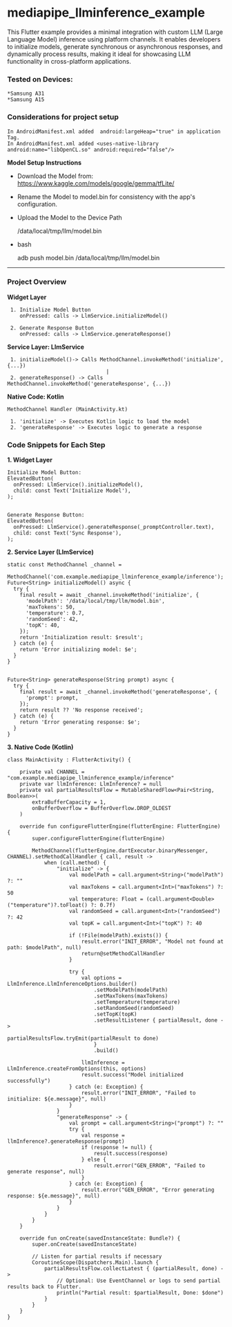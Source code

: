 # mediapipe_llminference_example
This Flutter example provides a minimal integration with custom LLM (Large Language Model) inference using platform channels. It enables developers to initialize models, generate synchronous or asynchronous responses, and dynamically process results, making it ideal for showcasing LLM functionality in cross-platform applications.


### Tested on Devices:

    *Samsung A31
    *Samsung A15 


### Considerations for project setup

    In AndroidManifest.xml added  android:largeHeap="true" in application Tag.
    In AndroidManifest.xml added <uses-native-library android:name="libOpenCL.so" android:required="false"/>

**Model Setup Instructions**

- Download the Model from: https://www.kaggle.com/models/google/gemma/tfLite/

- Rename the Model to model.bin for consistency with the app's configuration.

- Upload the Model to the Device Path

    /data/local/tmp/llm/model.bin

- bash

    adb push model.bin /data/local/tmp/llm/model.bin

---------------------------------


### Project Overview 
**Widget Layer**

     1. Initialize Model Button     
        onPressed: calls -> LlmService.initializeModel()
                                   
     2. Generate Response Button    
        onPressed: calls -> LlmService.generateResponse()


**Service Layer: LlmService**

     1. initializeModel()-> Calls MethodChannel.invokeMethod('initialize', {...}) 
                                    |
     2. generateResponse() -> Calls MethodChannel.invokeMethod('generateResponse', {...}) 



**Native Code: Kotlin**

    MethodChannel Handler (MainActivity.kt) 

     1. 'initialize' -> Executes Kotlin logic to load the model 
     2. 'generateResponse' -> Executes logic to generate a response 




### Code Snippets for Each Step

**1. Widget Layer**

```
Initialize Model Button:
ElevatedButton(
  onPressed: LlmService().initializeModel(),
  child: const Text('Initialize Model'),
);


Generate Response Button:
ElevatedButton(
  onPressed: LlmService().generateResponse(_promptController.text),
  child: const Text('Sync Response'),
);
```


**2. Service Layer (LlmService)**

```
static const MethodChannel _channel =
      MethodChannel('com.example.mediapipe_llminference_example/inference');
Future<String> initializeModel() async {
  try {
    final result = await _channel.invokeMethod('initialize', {
      'modelPath': '/data/local/tmp/llm/model.bin',
      'maxTokens': 50,
      'temperature': 0.7,
      'randomSeed': 42,
      'topK': 40,
    });
    return 'Initialization result: $result';
  } catch (e) {
    return 'Error initializing model: $e';
  }
}


Future<String> generateResponse(String prompt) async {
  try {
    final result = await _channel.invokeMethod('generateResponse', {
      'prompt': prompt,
    });
    return result ?? 'No response received';
  } catch (e) {
    return 'Error generating response: $e';
  }
}
```



**3. Native Code (Kotlin)**


```
class MainActivity : FlutterActivity() {

    private val CHANNEL = "com.example.mediapipe_llminference_example/inference"
    private var llmInference: LlmInference? = null
    private val partialResultsFlow = MutableSharedFlow<Pair<String, Boolean>>(
        extraBufferCapacity = 1,
        onBufferOverflow = BufferOverflow.DROP_OLDEST
    )

    override fun configureFlutterEngine(flutterEngine: FlutterEngine) {
        super.configureFlutterEngine(flutterEngine)

        MethodChannel(flutterEngine.dartExecutor.binaryMessenger, CHANNEL).setMethodCallHandler { call, result ->
            when (call.method) {
                "initialize" -> {
                    val modelPath = call.argument<String>("modelPath") ?: ""
                    val maxTokens = call.argument<Int>("maxTokens") ?: 50
                    val temperature: Float = (call.argument<Double>("temperature")?.toFloat() ?: 0.7f)
                    val randomSeed = call.argument<Int>("randomSeed") ?: 42
                    val topK = call.argument<Int>("topK") ?: 40

                    if (!File(modelPath).exists()) {
                        result.error("INIT_ERROR", "Model not found at path: $modelPath", null)
                        return@setMethodCallHandler
                    }

                    try {
                        val options = LlmInference.LlmInferenceOptions.builder()
                            .setModelPath(modelPath)
                            .setMaxTokens(maxTokens)
                            .setTemperature(temperature)
                            .setRandomSeed(randomSeed)
                            .setTopK(topK)
                            .setResultListener { partialResult, done ->
                                partialResultsFlow.tryEmit(partialResult to done)
                            }
                            .build()

                        llmInference = LlmInference.createFromOptions(this, options)
                        result.success("Model initialized successfully")
                    } catch (e: Exception) {
                        result.error("INIT_ERROR", "Failed to initialize: ${e.message}", null)
                    }
                }
                "generateResponse" -> {
                    val prompt = call.argument<String>("prompt") ?: ""
                    try {
                        val response = llmInference?.generateResponse(prompt)
                        if (response != null) {
                            result.success(response)
                        } else {
                            result.error("GEN_ERROR", "Failed to generate response", null)
                        }
                    } catch (e: Exception) {
                        result.error("GEN_ERROR", "Error generating response: ${e.message}", null)
                    }
                }
            }
        }
    }

    override fun onCreate(savedInstanceState: Bundle?) {
        super.onCreate(savedInstanceState)

        // Listen for partial results if necessary
        CoroutineScope(Dispatchers.Main).launch {
            partialResultsFlow.collectLatest { (partialResult, done) ->
                // Optional: Use EventChannel or logs to send partial results back to Flutter.
                println("Partial result: $partialResult, Done: $done")
            }
        }
    }
}


```




